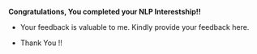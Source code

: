 **Congratulations, You completed your NLP Interestship!!**

- Your feedback is valuable to me. Kindly provide your feedback here. 

- Thank You !!
